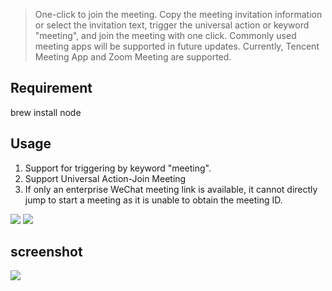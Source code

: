 > One-click to join the meeting.
Copy the meeting invitation information or select the invitation text, trigger the universal action or keyword "meeting", and join the meeting with one click.
Commonly used meeting apps will be supported in future updates. Currently, Tencent Meeting App and Zoom Meeting are supported.


## Requirement

brew install node


## Usage
1. Support for triggering by keyword "meeting".
2. Support Universal Action-Join Meeting
3. If only an enterprise WeChat meeting link is available, it cannot directly jump to start a meeting as it is unable to obtain the meeting ID.



[![](https://img.shields.io/badge/version-v0.9-green?style=for-the-badge)](https://img.shields.io/badge/version-v0.9-green?style=for-the-badge)
[![](https://img.shields.io/badge/download-click-blue?style=for-the-badge)](https://github.com/alanhe421/alfred-workflows/raw/master/meeting/Meeting.alfredworkflow)




<!-- more -->

## screenshot

![](screenshots/screenshot.gif)
